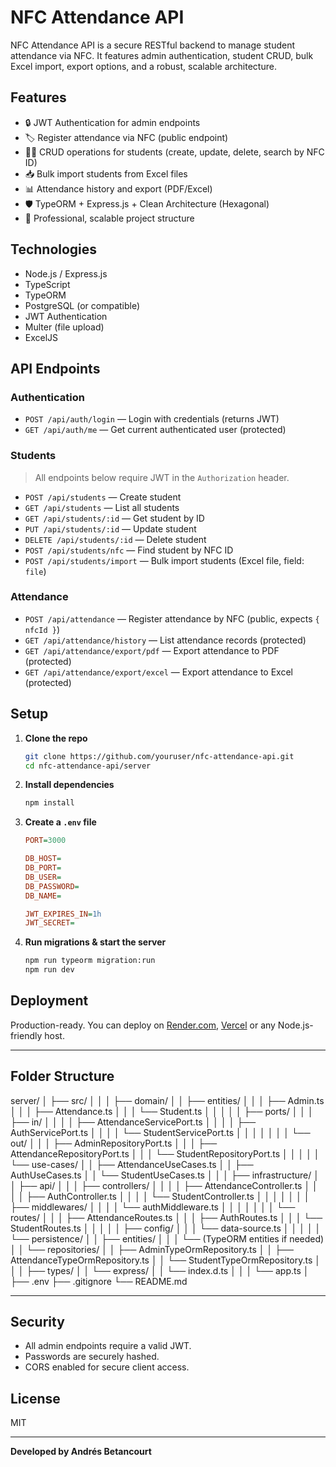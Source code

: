 # NFC Attendance API

NFC Attendance API is a secure RESTful backend to manage student attendance via NFC. It features admin authentication, student CRUD, bulk Excel import, export options, and a robust, scalable architecture.

## Features

- 🔒 JWT Authentication for admin endpoints
- 🏷️ Register attendance via NFC (public endpoint)
- 👨‍🎓 CRUD operations for students (create, update, delete, search by NFC ID)
- 📥 Bulk import students from Excel files
- 📊 Attendance history and export (PDF/Excel)
- 🛡️ TypeORM + Express.js + Clean Architecture (Hexagonal)
- 📝 Professional, scalable project structure

## Technologies

- Node.js / Express.js
- TypeScript
- TypeORM
- PostgreSQL (or compatible)
- JWT Authentication
- Multer (file upload)
- ExcelJS

## API Endpoints

### Authentication

- `POST /api/auth/login` — Login with credentials (returns JWT)
- `GET /api/auth/me` — Get current authenticated user (protected)

### Students

> All endpoints below require JWT in the `Authorization` header.

- `POST /api/students` — Create student
- `GET /api/students` — List all students
- `GET /api/students/:id` — Get student by ID
- `PUT /api/students/:id` — Update student
- `DELETE /api/students/:id` — Delete student
- `POST /api/students/nfc` — Find student by NFC ID
- `POST /api/students/import` — Bulk import students (Excel file, field: `file`)

### Attendance

- `POST /api/attendance` — Register attendance by NFC (public, expects `{ nfcId }`)
- `GET /api/attendance/history` — List attendance records (protected)
- `GET /api/attendance/export/pdf` — Export attendance to PDF (protected)
- `GET /api/attendance/export/excel` — Export attendance to Excel (protected)

## Setup

1. **Clone the repo**
    ```bash
    git clone https://github.com/youruser/nfc-attendance-api.git
    cd nfc-attendance-api/server
    ```

2. **Install dependencies**
    ```bash
    npm install
    ```

3. **Create a `.env` file**
    ```ini
    PORT=3000

    DB_HOST=
    DB_PORT=
    DB_USER=
    DB_PASSWORD=
    DB_NAME=

    JWT_EXPIRES_IN=1h
    JWT_SECRET=
    ```

4. **Run migrations & start the server**
    ```bash
    npm run typeorm migration:run
    npm run dev
    ```

## Deployment

Production-ready. You can deploy on [Render.com](https://render.com/), [Vercel](https://vercel.com/) or any Node.js-friendly host.

---

## Folder Structure

server/
│
├── src/
│ │
│ ├── domain/
│ │ ├── entities/
│ │ │ ├── Admin.ts
│ │ │ ├── Attendance.ts
│ │ │ └── Student.ts
│ │ │
│ │ ├── ports/
│ │ │ ├── in/
│ │ │ │ ├── AttendanceServicePort.ts
│ │ │ │ ├── AuthServicePort.ts
│ │ │ │ └── StudentServicePort.ts
│ │ │ │
│ │ │ └── out/
│ │ │ ├── AdminRepositoryPort.ts
│ │ │ ├── AttendanceRepositoryPort.ts
│ │ │ └── StudentRepositoryPort.ts
│ │ │
│ │ └── use-cases/
│ │ ├── AttendanceUseCases.ts
│ │ ├── AuthUseCases.ts
│ │ └── StudentUseCases.ts
│ │
│ ├── infrastructure/
│ │ ├── api/
│ │ │ ├── controllers/
│ │ │ │ ├── AttendanceController.ts
│ │ │ │ ├── AuthController.ts
│ │ │ │ └── StudentController.ts
│ │ │ │
│ │ │ ├── middlewares/
│ │ │ │ └── authMiddleware.ts
│ │ │ │
│ │ │ └── routes/
│ │ │ ├── AttendanceRoutes.ts
│ │ │ ├── AuthRoutes.ts
│ │ │ └── StudentRoutes.ts
│ │ │
│ │ ├── config/
│ │ │ └── data-source.ts
│ │ │
│ │ └── persistence/
│ │ ├── entities/
│ │ │ └── (TypeORM entities if needed)
│ │ └── repositories/
│ │ ├── AdminTypeOrmRepository.ts
│ │ ├── AttendanceTypeOrmRepository.ts
│ │ └── StudentTypeOrmRepository.ts
│ │
│ ├── types/
│ │ └── express/
│ │ └── index.d.ts
│ │
│ └── app.ts
│
├── .env
├── .gitignore
└── README.md

---

## Security

- All admin endpoints require a valid JWT.
- Passwords are securely hashed.
- CORS enabled for secure client access.

## License

MIT

---

**Developed by Andrés Betancourt**

